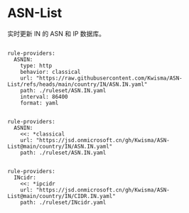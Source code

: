 
# ASN-List

实时更新 IN 的 ASN 和 IP 数据库。

<pre><code class="language-javascript">
rule-providers:
  ASNIN:
    type: http
    behavior: classical
    url: "https://raw.githubusercontent.com/Kwisma/ASN-List/refs/heads/main/country/IN/ASN.IN.yaml"
    path: ./ruleset/ASN.IN.yaml
    interval: 86400
    format: yaml
</code></pre>

<pre><code class="language-javascript">
rule-providers:
  ASNIN:
    <<: *classical
    url: "https://jsd.onmicrosoft.cn/gh/Kwisma/ASN-List@main/country/IN/ASN.IN.yaml"
    path: ./ruleset/ASN.IN.yaml
</code></pre>

<pre><code class="language-javascript">
rule-providers:
  INcidr:
    <<: *ipcidr
    url: "https://jsd.onmicrosoft.cn/gh/Kwisma/ASN-List@main/country/IN/CIDR.IN.yaml"
    path: ./ruleset/INcidr.yaml
</code></pre>